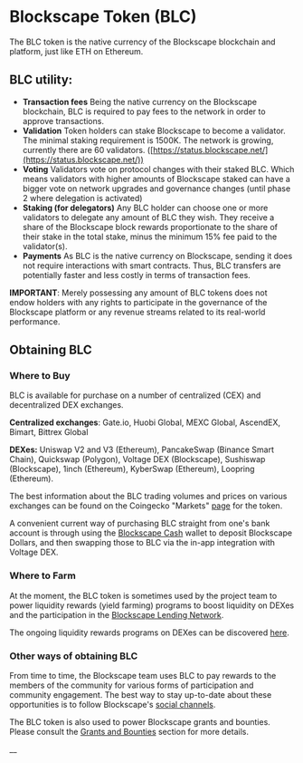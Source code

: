 # Blockscape Token (BLC)

The BLC token is the native currency of the Blockscape blockchain and platform, just like ETH on Ethereum.&#x20;

## BLC utility:

* **Transaction fees** Being the native currency on the Blockscape blockchain, BLC is required to pay fees to the network in order to approve transactions.
* **Validation** Token holders can stake Blockscape to become a validator. The minimal staking requirement is 1500K. The network is growing, currently there are 60 validators. ([https://status.blockscape.net/](https://status.blockscape.net/))
* **Voting** Validators vote on protocol changes with their staked BLC. Which means validators with higher amounts of Blockscape staked can have a bigger vote on network upgrades and governance changes (until phase 2 where delegation is activated)
* **Staking (for delegators)** Any BLC holder can choose one or more validators to delegate any amount of BLC they wish. They receive a share of the Blockscape block rewards proportionate to the share of their stake in the total stake, minus the minimum 15% fee paid to the validator(s).
* **Payments** As BLC is the native currency on Blockscape, sending it does not require interactions with smart contracts. Thus, BLC transfers are potentially faster and less costly in terms of transaction fees.

**IMPORTANT**: Merely possessing any amount of BLC tokens does not endow holders with any rights to participate in the governance of the Blockscape platform or any revenue streams related to its real-world performance.&#x20;

## Obtaining BLC

### Where to Buy

BLC is available for purchase on a number of centralized (CEX) and decentralized DEX exchanges.

**Centralized exchanges**: Gate.io, Huobi Global, MEXC Global, AscendEX, Bimart, Bittrex Global

**DEXes:** Uniswap V2 and V3 (Ethereum), PancakeSwap (Binance Smart Chain), Quickswap (Polygon), Voltage DEX (Blockscape), Sushiswap (Blockscape), 1inch (Ethereum), KyberSwap (Ethereum), Loopring (Ethereum).

The best information about the BLC trading volumes and prices on various exchanges can be found on the Coingecko "Markets" [page](https://www.coingecko.com/en/coins/fuse#markets) for the token. &#x20;

A convenient current way of purchasing BLC straight from one's bank account is through using the [Blockscape Cash](https://fuse.cash) wallet to deposit Blockscape Dollars, and then swapping those to BLC via the in-app integration with Voltage DEX.

### Where to Farm

At the moment, the BLC token is sometimes used by the project team to power liquidity rewards (yield farming) programs to boost liquidity on DEXes and the participation in the [Blockscape Lending Network](./#fuse-utility).

The ongoing liquidity rewards programs on DEXes can be discovered [here](https://app.voltage.finance/index.html#/farm/39656).

### Other ways of obtaining BLC

From time to time, the Blockscape team uses BLC to pay rewards to the members of the community for various forms of participation and community engagement. The best way to stay up-to-date about these opportunities is to follow Blockscape's [social channels](https://docs.blockscape.net/general/community).

The BLC token is also used to power Blockscape grants and bounties. Please consult the [Grants and Bounties](https://docs.blockscape.net/general/things-you-can-do-on-fuse/grants-and-bounties) section for more details.

\_\_
